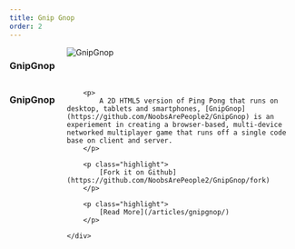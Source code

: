 ```yaml
---
title: Gnip Gnop
order: 2
---
```


<div id="gnipgnop-splash" class="clearfix splash">
    <div class="twelve columns">
        <h3>GnipGnop</h3>
        <img src="/images/work/gnipgnop/splash.jpg" alt="GnipGnop"/>
    </div>
    <div class="four columns">
        <h3>GnipGnop</h3>

        <p>
            A 2D HTML5 version of Ping Pong that runs on desktop, tablets and smartphones, [GnipGnop](https://github.com/NoobsArePeople2/GnipGnop) is an experiement in creating a browser-based, multi-device networked multiplayer game that runs off a single code base on client and server.
        </p>

        <p class="highlight">
            [Fork it on Github](https://github.com/NoobsArePeople2/GnipGnop/fork)
        </p>

        <p class="highlight">
            [Read More](/articles/gnipgnop/)
        </p>

    </div>
</div>